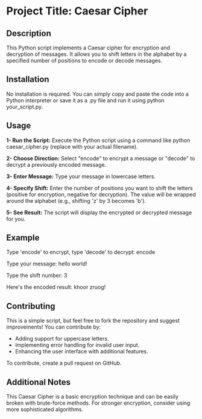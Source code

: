 # Project Title: Caesar Cipher

## Description
This Python script implements a Caesar cipher for encryption and decryption of messages. It allows you to shift letters in the alphabet by a specified number of positions to encode or decode messages.

## Installation
No installation is required. You can simply copy and paste the code into a Python interpreter or save it as a .py file and run it using python your_script.py.

## Usage
**1- Run the Script:** Execute the Python script using a command like python caesar_cipher.py (replace with your actual filename).

**2- Choose Direction:** Select "encode" to encrypt a message or "decode" to decrypt a previously encoded message.

**3- Enter Message:** Type your message in lowercase letters.

**4- Specify Shift:** Enter the number of positions you want to shift the letters (positive for encryption, negative for decryption). The value will be wrapped around the alphabet (e.g., shifting 'z' by 3 becomes 'b').

**5- See Result:** The script will display the encrypted or decrypted message for you.

## Example
Type 'encode' to encrypt, type 'decode' to decrypt: encode

Type your message: hello world!

Type the shift number: 3

Here's the encoded result: khoor zruog!

## Contributing
This is a simple script, but feel free to fork the repository and suggest improvements! You can contribute by:
- Adding support for uppercase letters.
- Implementing error handling for invalid user input.
- Enhancing the user interface with additional features.

To contribute, create a pull request on GitHub.

## Additional Notes
This Caesar Cipher is a basic encryption technique and can be easily broken with brute-force methods. For stronger encryption, consider using more sophisticated algorithms.
